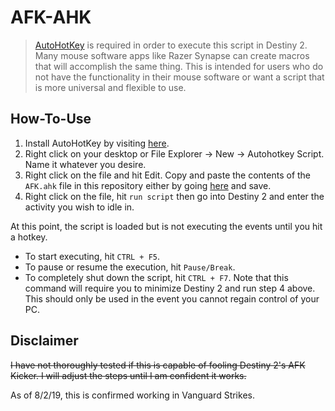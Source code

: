 # AFK-AHK

> [AutoHotKey](https://www.autohotkey.com/) is required in order to execute this script in Destiny 2. Many mouse software apps like Razer Synapse can create macros that will accomplish the same thing. This is intended for users who do not have the functionality in their mouse software or want a script that is more universal and flexible to use.

## How-To-Use

1. Install AutoHotKey by visiting [here](https://www.autohotkey.com/).
2. Right click on your desktop or File Explorer -> New -> Autohotkey Script. Name it whatever you desire.
3. Right click on the file and hit Edit. Copy and paste the contents of the `AFK.ahk` file in this repository either by going [here](https://raw.githubusercontent.com/adushaj/AFK-AHK/master/AFK.ahk) and save.
4. Right click on the file, hit `run script` then go into Destiny 2 and enter the activity you wish to idle in.

At this point, the script is loaded but is not executing the events until you hit a hotkey.

- To start executing, hit `CTRL + F5`.
- To pause or resume the execution, hit `Pause/Break`.
- To completely shut down the script, hit `CTRL + F7`. Note that this command will require you to minimize Destiny 2 and run step 4 above. This should only be used in the event you cannot regain control of your PC.

## Disclaimer
~~I have not thoroughly tested if this is capable of fooling Destiny 2's AFK Kicker. I will adjust the steps until I am confident it works.~~

As of 8/2/19, this is confirmed working in Vanguard Strikes.
